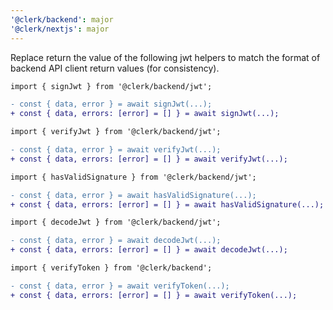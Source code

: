 ```yaml
---
'@clerk/backend': major
'@clerk/nextjs': major
---
```


Replace return the value of the following jwt helpers to match the format of backend API client return values (for consistency).

```diff
import { signJwt } from '@clerk/backend/jwt';

- const { data, error } = await signJwt(...);
+ const { data, errors: [error] = [] } = await signJwt(...);
```

```diff
import { verifyJwt } from '@clerk/backend/jwt';

- const { data, error } = await verifyJwt(...);
+ const { data, errors: [error] = [] } = await verifyJwt(...);
```

```diff
import { hasValidSignature } from '@clerk/backend/jwt';

- const { data, error } = await hasValidSignature(...);
+ const { data, errors: [error] = [] } = await hasValidSignature(...);
```

```diff
import { decodeJwt } from '@clerk/backend/jwt';

- const { data, error } = await decodeJwt(...);
+ const { data, errors: [error] = [] } = await decodeJwt(...);
```

```diff
import { verifyToken } from '@clerk/backend';

- const { data, error } = await verifyToken(...);
+ const { data, errors: [error] = [] } = await verifyToken(...);
```
